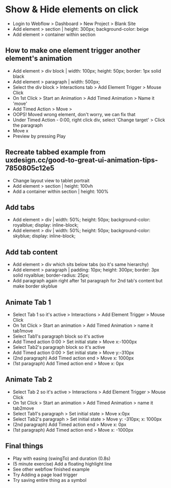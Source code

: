 # Show & Hide elements on click

* Login to Webflow > Dashboard > New Project > Blank Site
* Add element > section | height: 300px; background-color: beige
* Add element > container within section

## How to make one element trigger another element's animation
* Add element > div block | width: 100px; height: 50px; border: 1px solid black
* Add element > paragraph | width: 500px; 
* Select the div block > Interactions tab > Add Element Trigger > Mouse Click
* On 1st Click > Start an Animation > Add Timed Animation > Name it 'move'
* Add Timed Action > Move > 
* OOPS! Moved wrong element, don't worry, we can fix that
* Under Timed Action - 0:00, right click div, select 'Change target' > Click the paragraph
* Move x 
* Preview by pressing Play



## Recreate tabbed example from uxdesign.cc/good-to-great-ui-animation-tips-7850805c12e5
* Change layout view to tablet portrait 
* Add element > section | height: 100vh
* Add a container within section | height: 100%

## Add tabs
* Add element > div | width: 50%; height: 50px; background-color: royalblue; display: inline-block;
* Add element > div | width: 50%; height: 50px; background-color: skyblue; display: inline-block;

## Add tab content
* Add element > div which sits below tabs (so it's same hierarchy)
* Add element > paragraph | padding: 10px; height: 300px; border: 3px solid royalblue; border-radius: 25px;
* Add paragraph again right after 1st paragraph for 2nd tab's content but make border skyblue

## Animate Tab 1
* Select Tab 1 so it's active > Interactions > Add Element Trigger > Mouse Click
* On 1st Click > Start an animation > Add Timed Animation > name it tab1move
* Select Tab1's paragraph block so it's active
* Add Timed action 0:00 > Set initial state > Move x:-1000px
* Select Tab2's paragraph block so it's active
* Add Timed action 0:00 > Set initial state > Move y:-310px
* (2nd paragraph) Add Timed action end > Move x: 1000px
* (1st paragraph) Add Timed action end > Move x: 0px



## Animate Tab 2 
* Select Tab 2 so it's active > Interactions > Add Element Trigger > Mouse Click
* On 1st Click > Start an animation > Add Timed Animation > name it tab2move
* Select Tab1's paragraph > Set initial state > Move x:0px
* Select Tab2's paragraph > Set initial state > Move y: -310px; x: 1000px
* (2nd paragraph) Add Timed action end > Move x: 0px
* (1st paragraph) Add Timed action end > Move x: -1000px

## Final things
* Play with easing (swingTo) and duration (0.8s)
* (5 minute exercise) Add a floating highlight line 
* See other webflow finished example
* Try Adding a page load trigger
* Try saving entire thing as a symbol







